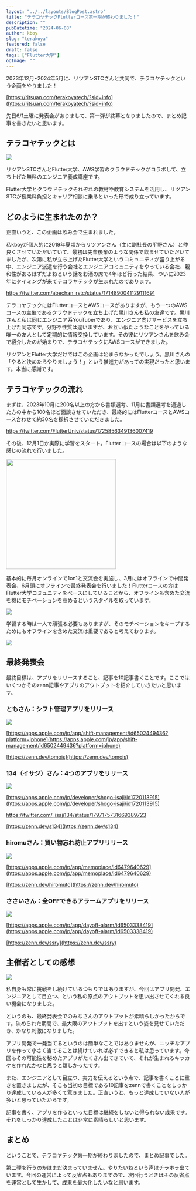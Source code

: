 ```yaml
---
layout: "../../layouts/BlogPost.astro"
title: "テラコヤテックFlutterコース第一期が終わりました！"
description: ""
pubDatetime: "2024-06-08"
author: kboy
slug: "terakoya"
featured: false
draft: false
tags: ["Flutter大学"]
ogImage: ""
---
```


2023年12月~2024年5月に、リツアンSTCさんと共同で、テラコヤテックという企画をやりました！

[https://ritsuan.com/terakoyatech/?sid=info](https://ritsuan.com/terakoyatech/?sid=info)

先日6/1土曜に発表会がありまして、第一弾が終幕となりましたので、まとめ記事を書きたいと思います。

## テラコヤテックとは

![](/images/wp-content/uploads/2023/10/terakoya-1024x538.webp)

リツアンSTCさんとFlutter大学、AWS学習のクラウドテックがコラボして、立ち上げた無料のエンジニア養成講座です。

Flutter大学とクラウドテックそれぞれの教材や教育システムを活用し、リツアンSTCが授業料負担とキャリア相談に乗るといった形で成り立っています。

## どのように生まれたのか？

正直いうと、この企画は飲み会で生まれました。

私kboyが個人的に2019年夏頃からリツアンさん（主に副社長の平野さん）と仲良くさせていただいていて、最初は先輩後輩のような関係で飲ませていただいてましたが、次第に私が立ち上げたFlutter大学というコミュニティが盛り上がる中、エンジニア派遣を行う会社とエンジニアコミュニティをやっている会社、親和性があるはずだよねという話をお酒の席で4年ほど行った結果、ついに2023年にタイミングが来てテコラヤテックが生まれたのであります。

https://twitter.com/abechan_rstc/status/1714890041129111691

テラコヤテックにはFlutterコースとAWSコースがありますが、もう一つのAWSコースの主催であるクラウドテックを立ち上げた黒川さんも私の友達です。黒川さんと私は同じエンジニア系YouTuberであり、エンジニア向けサービスを立ち上げた同志です。分野や性質は違いますが、お互い似たようなことをやっている唯一の友人として定期的に情報交換しています。その彼にリツアンさんを飲み会で紹介したのが始まりで、テラコヤテックにAWSコースができました。

リツアンとFlutter大学だけではこの企画は始まらなかったでしょう。黒川さんの「やると決めたらやりましょう！」という推進力があっての実現だったと思います。本当に感謝です。

## テラコヤテックの流れ

まずは、2023年10月に200名以上の方から書類選考、11月に書類選考を通過した方の中から100名ほど面談させていただき、最終的にはFlutterコースとAWSコース合わせて約30名を採択させていただきました。

https://twitter.com/FlutterUniv/status/1725856349136007419

その後、12月1日か実際に学習をスタート。Flutterコースの場合は以下のような感じの流れで行いました。

<img src="/images/wp-content/uploads/2024/06/CleanShot-2024-06-08-at-14.39.15@2x-898x1024.webp" alt="" width="300">

基本的に毎月オンラインで1on1と交流会を実施し、3月にはオフラインで中間発表会、6月頭にオフラインで最終発表会を行いました！Flutterコースの方はFlutter大学コミュニティをベースにしていることから、オフラインも含めた交流を機にモチベーションを高めるというスタイルを取っています。

![](/images/wp-content/uploads/2024/06/CleanShot-2024-02-27-at-22.04.49@2x-1024x504.webp)

学習する時は一人で頑張る必要もありますが、そのモチベーションをキープするためにもオフラインを含めた交流は重要であると考えております。

![](/images/wp-content/uploads/2024/06/IMG_2480-1024x769.webp)

## 最終発表会

最終目標は、アプリをリリースすること、記事を10記事書くことです。ここではいくつかそのzenn記事やアプリのアウトプットを紹介していきたいと思います。

### ともさん：シフト管理アプリをリリース

![](/images/wp-content/uploads/2024/06/tera1-1024x683.webp)

[https://apps.apple.com/jp/app/shift-management/id6502449436?platform=iphone](https://apps.apple.com/jp/app/shift-management/id6502449436?platform=iphone)

[https://zenn.dev/tomois](https://zenn.dev/tomois)

### 134（イサジ）さん：4つのアプリをリリース

![](/images/wp-content/uploads/2024/06/tera2-1024x683.webp)

[https://apps.apple.com/jp/developer/shogo-isaji/id1720113915](https://apps.apple.com/jp/developer/shogo-isaji/id1720113915)

https://twitter.com/_isaji134/status/1797175731669389723

[https://zenn.dev/s134](https://zenn.dev/s134)

### hiromuさん：買い物忘れ防止アプリリリース

![](/images/wp-content/uploads/2024/06/tera4-1024x683.webp)

[https://apps.apple.com/jp/app/memoplace/id6479640629](https://apps.apple.com/jp/app/memoplace/id6479640629)

[https://zenn.dev/hiromuto](https://zenn.dev/hiromuto)

### ささいさん：全OFFできるアラームアプリをリリース

![](/images/wp-content/uploads/2024/06/tera3-1024x683.webp)

[https://apps.apple.com/jp/app/dayoff-alarm/id6503338419](https://apps.apple.com/jp/app/dayoff-alarm/id6503338419)

[https://zenn.dev/ssry](https://zenn.dev/ssry)

## 主催者としての感想

![](/images/wp-content/uploads/2024/06/tera5-1024x576.webp)

私自身も常に挑戦をし続けているつもりではありますが、今回はアプリ開発、エンジニアとして目立つ、という私の原点のアウトプットを思い出させてくれる良い機会になりました。

というのも、最終発表会でのみなさんのアウトプットが素晴らしかったからです。決められた期間で、最大限のアウトプットを出すという姿を見せていただき、かなり刺激になりました。

アプリ開発で一発当てるというのは簡単なことではありませんが、ニッチなアプリを作って小さく当てることは続けていれば必ずできると私は思っています。今回もその可能性を秘めたアプリがたくさん出てきていて、それが生まれるキッカケを作れたかなと思うと嬉しかったです。

また、エンジニアとして目立つ、実力を伝えるという点で、記事を書くことに重きを置きましたが、そこも当初の目標である10記事をzennで書くことをしっかり達成している人が多くて驚きました。正直いうと、もっと達成していない人が多いと思っていたからです。

記事を書く、アプリを作るといった目標は継続をしないと得られない成果です。それをしっかり達成したことは非常に素晴らしいと思います。

## まとめ

ということで、テラコヤテック第一期が終わりましたので、まとめ記事でした。

第二弾を行うのかはまだ決まっていません。やりたいねという声はチラホラ出ています。今回の運営によって反省点もありますので、次回行うときはその反省点を運営として生かして、成果を最大化したいなと思います。

